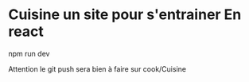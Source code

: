 # Cuisine un site pour s'entrainer En react

npm run dev


Attention le git push sera bien à faire sur cook/Cuisine